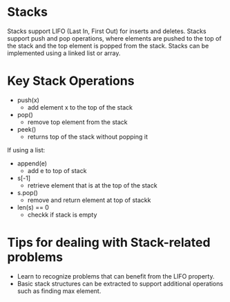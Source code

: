 # Stacks #

Stacks support LIFO (Last In, First Out) for inserts and deletes. Stacks support push and pop operations, where elements are pushed to the top of the stack and the top element is popped from the stack. Stacks can be implemented using a linked list or array.

# Key Stack Operations #

- push(x)
  - add element x to the top of the stack
- pop()
  - remove top element from the stack
- peek()
  - returns top of the stack without popping it

If using a list:
- append(e)
  - add e to top of stack
- s[-1]
  - retrieve element that is at the top of the stack 
- s.pop()
  - remove and return element at top of stackk
- len(s) == 0
  - checkk if stack is empty

# Tips for dealing with Stack-related problems #

- Learn to recognize problems that can benefit from the LIFO property.
- Basic stack structures can be extracted to support additional operations such as finding max element.
